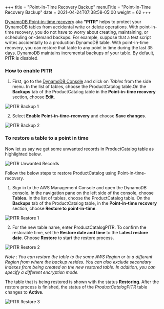 +++
title = "Point-In-Time Recovery Backup"
menuTitle = "Point-In-Time Recovery Backup"
date = 2021-04-24T07:38:58-05:00
weight = 62
+++


[DynamoDB Point-in-time recovery](https://docs.aws.amazon.com/amazondynamodb/latest/developerguide/PointInTimeRecovery.html) aka **"PITR"** helps to protect your DynamoDB
tables from accidental write or delete operations. With point-in-time
recovery, you do not have to worry about creating, maintaining, or
scheduling on-demand backups. For example, suppose that a test script
writes accidentally to a production DynamoDB table. With point-in-time
recovery, you can restore that table to any point in time during the
last 35 days. DynamoDB maintains incremental backups of your table. By
default, PITR is disabled.

### How to enable PITR

1.  First, go to the [DynamoDB Console](https://console.aws.amazon.com/dynamodbv2/) and click on *Tables* from the side menu.
In the list of tables, choose the ProductCatalog table.On the **Backups** tab of the ProductCatalog table in the  **Point-in-time recovery** section, choose **Edit**.

![PITR Backup 1](/images/hands-on-labs/backup/pitr_backup_1.png)

2.  Select **Enable Point-in-time-recovery** and choose **Save changes**.

![PITR Backup 2](/images/hands-on-labs/backup/pitr_backup_2.png)

### To restore a table to a point in time

Now let us say we get some unwanted records in ProductCatalog table as highlighted below.

![PITR Unwanted Records](/images/hands-on-labs/backup/pitr_unwanted_records.png)

Follow the below steps to restore ProductCatalog using Point-in-time-recovery.

1.  Sign in to the AWS Management Console and open the DynamoDB console.
    In the navigation pane on the left side of the console, choose
    **Tables**. In the list of tables, choose the ProductCatalog table.
    On the **Backups** tab of the ProductCatalog table, in the
    **Point-in-time recovery** section, choose **Restore to
    point-in-time**.

![PITR Restore 1](/images/hands-on-labs/backup/pitr_restore_1.png)

2. For the new table name, enter ProductCatalogPITR. To confirm
the restorable time, set the **Restore date and time** to the **Latest
restore date**. Choose **Restore** to start the restore process.

![PITR Restore 2](/images/hands-on-labs/backup/pitr_restore_2.png)

*Note : You can restore the table to the same AWS Region or to a
different Region from where the backup resides. You can also exclude
secondary indexes from being created on the new restored table. In
addition, you can specify a different encryption mode.*

The table that is being restored is shown with the status **Restoring**.
After the restore process is finished, the status of the
*ProductCatalogPITR* table changes to **Active**.

![PITR Restore 3](/images/hands-on-labs/backup/pitr_restore_3.png)
